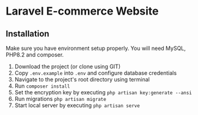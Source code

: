 # Laravel E-commerce Website

## Installation 
Make sure you have environment setup properly. You will need MySQL, PHP8.2 and composer.

1. Download the project (or clone using GIT)
2. Copy `.env.example` into `.env` and configure database credentials
3. Navigate to the project's root directory using terminal
4. Run `composer install`
5. Set the encryption key by executing `php artisan key:generate --ansi`
6. Run migrations `php artisan migrate`
7. Start local server by executing `php artisan serve`
